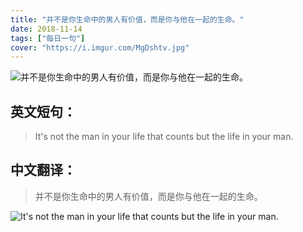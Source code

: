 ```yaml
---
title: "并不是你生命中的男人有价值，而是你与他在一起的生命。"
date: 2018-11-14
tags: ["每日一句"]
cover: "https://i.imgur.com/MgDshtv.jpg"
---
```


![并不是你生命中的男人有价值，而是你与他在一起的生命。](https://i.imgur.com/oMUf3fT.jpg)

## 英文短句：
> It's not the man in your life that counts but the life in your man.

<!--more-->

## 中文翻译：
> 并不是你生命中的男人有价值，而是你与他在一起的生命。

![It's not the man in your life that counts but the life in your man.](https://i.imgur.com/Ma5u57Q.jpg)

